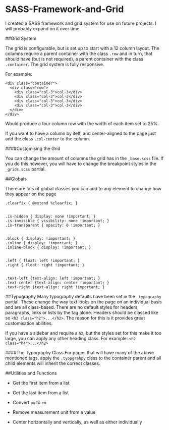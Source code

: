 SASS-Framework-and-Grid
=======================

I created a SASS framework and grid system for use on future projects. I will probably expand on it over time. 

##Grid System

The grid is configurable, but is set up to start with a 12 column layout. The columns require a parent container with the class `.row` and in turn, that should have (but is not required), a parent container with the class `.container`. The grid system is fully responsive.

For example: 

    <div class="container">
      <div class="row">
        <div class="col-3">col-3</div>
        <div class="col-3">col-3</div>
        <div class="col-3">col-3</div>
        <div class="col-3">col-3</div>
      </div>
    </div>
    
Would produce a four column row with the width of each item set to 25%.

If you want to have a column by itelf, and center-aligned to the page just add the class `.col-center` to the column.

####Customising the Grid

You can change the amount of columns the grid has in the `_base.scss` file. If you do this however, you will have to change the breakpoint styles in the `_grids.scss` partial.


##Globals

There are lots of global classes you can add to any element to change how they appear on the page

    .clearfix {	@extend %clearfix; }


    .is-hidden { display: none !important; }
    .is-invisible { visibility: none !important; }
    .is-transparent { opacity: 0 !important; }


    .block { display: !important; }
    .inline { display: !important; }
    .inline-block { display: !important; }


    .left { float: left !important; }
    .right { float: right !important; }


    .text-left {text-align: left !important; }
    .text-center {text-align: center !important; }
    .text-right {text-align: right !important; }
    
##Typography
Many typography defaults have been set in the `_typography` partial. These change the way text looks on the page on an individual basis and are all class-based. There are no default styles for headers, paragraphs, links or lists by the tag alone. Headers should be classed like so `<h2 class="h2">...</h2>`. The reason for this is it provides great customisation abilities. 

If you have a sidebar and require a `h2`, but the styles set for this make it too large, you can apply any other heading class. For example: `<h2 class="h4">...</h2>`

####The Typography Class
For pages that will have many of the above mentioned tags, apply the `.tyopgrahpy` class to the container parent and all child elements will inherit the correct classes.

##Utilities and Functions
- Get the first item from a list
- Get the last item from a list
- Convert `px` to `em`
- Remove measurement unit from a value
 
- Center horizontally and vertically, as well as either individually
